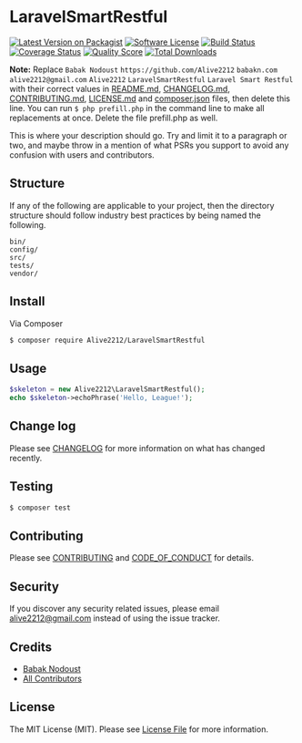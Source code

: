 # LaravelSmartRestful

[![Latest Version on Packagist][ico-version]][link-packagist]
[![Software License][ico-license]](LICENSE.md)
[![Build Status][ico-travis]][link-travis]
[![Coverage Status][ico-scrutinizer]][link-scrutinizer]
[![Quality Score][ico-code-quality]][link-code-quality]
[![Total Downloads][ico-downloads]][link-downloads]

**Note:** Replace ```Babak Nodoust``` ```https://github.com/Alive2212``` ```babakn.com``` ```alive2212@gmail.com``` ```Alive2212``` ```LaravelSmartRestful``` ```Laravel Smart Restful``` with their correct values in [README.md](README.md), [CHANGELOG.md](CHANGELOG.md), [CONTRIBUTING.md](CONTRIBUTING.md), [LICENSE.md](LICENSE.md) and [composer.json](composer.json) files, then delete this line. You can run `$ php prefill.php` in the command line to make all replacements at once. Delete the file prefill.php as well.

This is where your description should go. Try and limit it to a paragraph or two, and maybe throw in a mention of what
PSRs you support to avoid any confusion with users and contributors.

## Structure

If any of the following are applicable to your project, then the directory structure should follow industry best practices by being named the following.

```
bin/        
config/
src/
tests/
vendor/
```


## Install

Via Composer

``` bash
$ composer require Alive2212/LaravelSmartRestful
```

## Usage

``` php
$skeleton = new Alive2212\LaravelSmartRestful();
echo $skeleton->echoPhrase('Hello, League!');
```

## Change log

Please see [CHANGELOG](CHANGELOG.md) for more information on what has changed recently.

## Testing

``` bash
$ composer test
```

## Contributing

Please see [CONTRIBUTING](CONTRIBUTING.md) and [CODE_OF_CONDUCT](CODE_OF_CONDUCT.md) for details.

## Security

If you discover any security related issues, please email alive2212@gmail.com instead of using the issue tracker.

## Credits

- [Babak Nodoust][link-author]
- [All Contributors][link-contributors]

## License

The MIT License (MIT). Please see [License File](LICENSE.md) for more information.

[ico-version]: https://img.shields.io/packagist/v/Alive2212/LaravelSmartRestful.svg?style=flat-square
[ico-license]: https://img.shields.io/badge/license-MIT-brightgreen.svg?style=flat-square
[ico-travis]: https://img.shields.io/travis/Alive2212/LaravelSmartRestful/master.svg?style=flat-square
[ico-scrutinizer]: https://img.shields.io/scrutinizer/coverage/g/Alive2212/LaravelSmartRestful.svg?style=flat-square
[ico-code-quality]: https://img.shields.io/scrutinizer/g/Alive2212/LaravelSmartRestful.svg?style=flat-square
[ico-downloads]: https://img.shields.io/packagist/dt/Alive2212/LaravelSmartRestful.svg?style=flat-square

[link-packagist]: https://packagist.org/packages/Alive2212/LaravelSmartRestful
[link-travis]: https://travis-ci.org/Alive2212/LaravelSmartRestful
[link-scrutinizer]: https://scrutinizer-ci.com/g/Alive2212/LaravelSmartRestful/code-structure
[link-code-quality]: https://scrutinizer-ci.com/g/Alive2212/LaravelSmartRestful
[link-downloads]: https://packagist.org/packages/Alive2212/LaravelSmartRestful
[link-author]: https://github.com/https://github.com/Alive2212
[link-contributors]: ../../contributors
